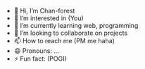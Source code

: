 - 👋 Hi, I’m Chan-forest
- 👀 I’m interested in (You)
- 🌱 I’m currently learning web, programming 
- 💞️ I’m looking to collaborate on projects 
- 📫 How to reach me (PM me haha)
- 😄 Pronouns: ...
- ⚡ Fun fact: (POGI)

<!---
Chan-forest/Chan-forest is a ✨ special ✨ repository because its `README.md` (this file) appears on your GitHub profile.
You can click the Preview link to take a look at your changes.
--->
